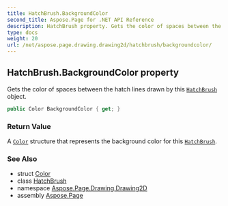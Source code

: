 ```yaml
---
title: HatchBrush.BackgroundColor
second_title: Aspose.Page for .NET API Reference
description: HatchBrush property. Gets the color of spaces between the hatch lines drawn by this HatchBrush object
type: docs
weight: 20
url: /net/aspose.page.drawing.drawing2d/hatchbrush/backgroundcolor/
---
```

## HatchBrush.BackgroundColor property

Gets the color of spaces between the hatch lines drawn by this [`HatchBrush`](../) object.

```csharp
public Color BackgroundColor { get; }
```

### Return Value

A [`Color`](../../../aspose.page.drawing/color/) structure that represents the background color for this [`HatchBrush`](../).

### See Also

* struct [Color](../../../aspose.page.drawing/color/)
* class [HatchBrush](../)
* namespace [Aspose.Page.Drawing.Drawing2D](../../hatchbrush/)
* assembly [Aspose.Page](../../../)



